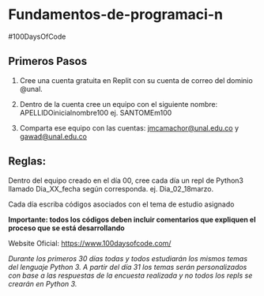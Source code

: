 # Fundamentos-de-programaci-n
#100DaysOfCode

## Primeros Pasos
1. Cree una cuenta gratuita en Replit con su cuenta de correo del dominio @unal.

2. Dentro de la cuenta cree un equipo con el siguiente nombre: APELLIDOinicialnombre100 ej. SANTOMEm100

3. Comparta ese equipo con las cuentas: jmcamachor@unal.edu.co y gawad@unal.edu.co

## Reglas:

Dentro del equipo creado en el día 00, cree cada día un repl de Python3 llamado Dia_XX_fecha según corresponda. ej. Dia_02_18marzo.

Cada día escriba códigos asociados con el tema de estudio asignado

**Importante: todos los códigos deben incluir comentarios que expliquen el proceso que se está desarrollando**

Website Oficial: https://www.100daysofcode.com/

*Durante los primeros 30 días todas y todos estudiarán los mismos temas del lenguaje Python 3.*
*A partir del día 31 los temas serán personalizados con base a las respuestas  de la encuesta realizada y*
*no todos los repls se crearán en Python 3.*
